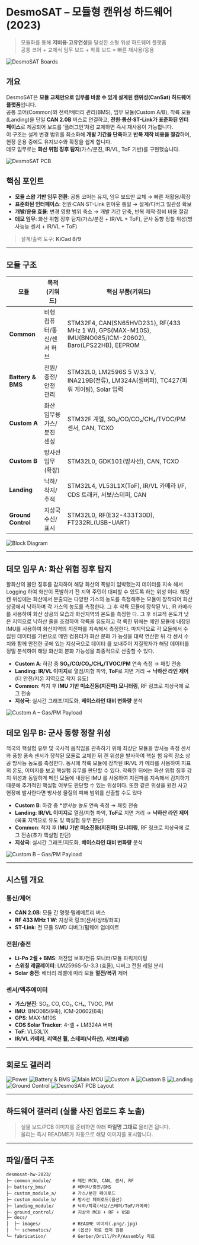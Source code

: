 # DesmoSAT – 모듈형 캔위성 하드웨어 (2023)

> 모듈화를 통해 **저비용·고유연성**을 달성한 소형 위성 하드웨어 플랫폼  
> 공통 코어 + 교체식 임무 보드 + 착륙 보드 = 빠른 재사용/응용

<!-- 히어로: 실물 사진 준비 전, 회로도 콜라주로 임시 노출 -->
<!-- 실물 사진을 올리면 아래 경로로 교체: docs/images/hero-boards.png -->
![DesmoSAT Boards](docs/images/hero-schematics.png)

## 개요
DesmoSAT은 **모듈 교체만으로 임무를 바꿀 수 있게 설계된 캔위성(CanSat) 하드웨어 플랫폼**입니다.  
공통 코어(Common)와 전력/배터리 관리(BMS), 임무 모듈(Custom A/B), 착륙 모듈(Landing)을 단일 **CAN 2.0B** 버스로 연결하고, **전원·통신·ST-Link가 표준화된 인터페이스**로 제공되어 보드를 ‘플러그인’처럼 교체하면 즉시 재사용이 가능합니다.  
이 구조는 설계 변경 범위를 최소화해 **개발 기간을 단축**하고 **반복 제작 비용을 절감**하며, 현장 운용 중에도 유지보수와 확장을 쉽게 합니다.  
데모 임무로는 **화산 위험 징후 탐지**(가스/분진, IR/VL, ToF 기반)를 구현했습니다.

![DesmoSAT PCB](docs/images/pcb-3D-rander.png)

## 핵심 포인트
- **모듈 스왑 기반 임무 전환**: 공통 코어는 유지, 임무 보드만 교체 → 빠른 재활용/확장  
- **표준화된 인터페이스**: 전원·CAN·ST-Link 핀아웃 통일 → 설계/디버그 일관성 확보  
- **개발/운용 효율**: 변경 영향 범위 축소 → 개발 기간 단축, 반복 제작·정비 비용 절감  
- **데모 임무**: 화산 위험 징후 탐지(가스/분진 + IR/VL + ToF), 군사 동향 정찰 위성(방사능능 센서 + IR/VL + ToF)

> 설계/출력 도구: **KiCad 8/9** 

---

## 모듈 구조

| 모듈 | 목적(키워드) | 핵심 부품(키워드) |
|---|---|---|
| **Common** | 비행 컴퓨터/통신/센서 허브 | STM32F4, CAN(SN65HVD231), RF(433 MHz 1 W), GPS(MAX-M10S), IMU(BNO085/ICM-20602), Baro(LPS22HB), EEPROM |
| **Battery & BMS** | 전원/충전/안전 관리 | STM32L0, LM2596S 5 V/3.3 V, INA219B(전류), LM324A(셀버퍼), TC427(파워 게이팅), Solar 입력 |
| **Custom A** | 화산 임무용 가스/분진 센싱 | STM32F 계열, SO₂/CO/CO₂/CH₄/TVOC/PM 센서, CAN, TCXO |
| **Custom B** | 방사선 임무(확장) | STM32L0, GDK101(방사선), CAN, TCXO |
| **Landing** | 낙하/착지/추적 | STM32L4, VL53L1X(ToF), IR/VL 카메라 I/F, CDS 트래커, 서보/스테퍼, CAN |
| **Ground Control** | 지상국 수신/표시 | STM32L0, RF(E32-433T30D), FT232RL(USB-UART) |

<!-- 블록 다이어그램(상위 시트) 스크린샷 -->
![Block Diagram](docs/images/block-diagram.png)

---

## 데모 임무 A: 화산 위험 징후 탐지
  활화산의 불안 징후를 감지하여 해당 화산의 폭발이 임박했는지 데이터를 지속
해서 Logging 하여 화산이 폭발하기 전 지역 주민이 대피할 수 있도록 하는 위성
이다.
  해당 캔 위성에는 화산에서 분출되는 다양한 가스의 농도를 측정해주는 모듈이
장착되어 화산 상공에서 낙하하며 각 가스의 농도를 측정한다. 그 후 착륙 모듈에
장착된 VL, IR 카메라를 사용하여 화산 상공의 모습과 화산지역의 온도를 측정한
다. 그 후 비교적 온도가 낮은 지역으로 낙하산 줄을 조정하여 착륙을 유도하고 착
륙한 뒤에는 메인 모듈에 내장된 IMU를 사용하여 화산지역의 지진파를 지속해서
측정한다.
  마지막으로 각 모듈에서 수집된 데이터를 기반으로 메인 컴퓨터가 화산 분화 가
능성을 대략 연산한 뒤 각 센서 수치와 함께 안전한 곳에 있는 지상국으로 데이터
를 보내주어 지질학자가 해당 데이터를 정밀 분석하여 해당 화산의 분화 가능성을
최종적으로 산출할 수 있다.

- **Custom A**: 하강 중 **SO₂/CO/CO₂/CH₄/TVOC/PM** 연속 측정 → 패킷 전송  
- **Landing**: **IR/VL 이미지**로 열점/지형 파악, **ToF**로 지면 거리 → **낙하산 라인 제어**(더 안전/저온 지역으로 착지 유도)  
- **Common**: 착지 후 **IMU 기반 미소진동(지진파) 모니터링**, RF 링크로 지상국에 로그 전송  
- **지상국**: 실시간 그래프/지도화, **베이스라인 대비 변화량** 분석

<!-- Custom A: 실물 사진 준비 전, 회로도 이미지 임시 노출 -->
![Custom A – Gas/PM Payload](docs/images/custom-a.png)


## 데모 임무 B: 군사 동향 정찰 위성
  적국의 핵실험 유무 및 국사적 움직임을 관측하기 위해 최상단 모듈을 방사능
측정 센서와 풍향 풍속 센서가 장착된 모듈로 교체한 뒤 캔 위성을 발사하여 핵실
험 유력 장소 상공 방사능 농도를 측정한다. 동시에 착륙 모듈에 장착된 IR/VL 카
메라를 사용하여 지표의 온도, 이미지를 보고 핵실험 유무를 판단할 수 있다.
  착륙한 뒤에는 화산 위험 징후 감지 위성과 동일하게 메인 모듈에 내장된 IMU
를 사용하여 지진파를 지속해서 감지하기 때문에 추가적인 핵실험 여부도 판단할
수 있는 위성이다. 
  또한 같은 위성을 원전 사고 현장에 발사한다면 방사성 물질의
피해 범위를 산출할 수도 있다

- **Custom B**: 하강 중 **방사능 농도* 연속 측정 → 패킷 전송  
- **Landing**: **IR/VL 이미지**로 열점/지형 파악, **ToF**로 지면 거리 → **낙하산 라인 제어**(목표 지역으로 유도 및 핵실험 유무 판단)  
- **Common**: 착지 후 **IMU 기반 미소진동(지진파) 모니터링**, RF 링크로 지상국에 로그 전송(추가 핵실험 판단)
- **지상국**: 실시간 그래프/지도화, **베이스라인 대비 변화량** 분석

<!-- Custom B: 실물 사진 준비 전, 회로도 이미지 임시 노출 -->
![Custom B – Gas/PM Payload](docs/images/custom-b.png)

---

## 시스템 개요

### 통신/제어
- **CAN 2.0B**: 모듈 간 명령·텔레메트리 버스
- **RF 433 MHz 1 W**: 지상국 링크(센서/상태/좌표)
- **ST-Link**: 전 모듈 SWD 디버그/펌웨어 업데이트

### 전원/충전
- **Li-Po 2셀 + BMS**: 저전압 보호/전류 모니터/모듈 파워게이팅
- **스위칭 레귤레이터**: LM2596S-5/-3.3 (효율), 디버그 전원 레일 분리
- **Solar 충전**: 배터리 레벨에 따라 모듈 **절전/복귀** 제어

### 센서/액추에이터
- **가스/분진**: SO₂, CO, CO₂, CH₄, TVOC, PM
- **IMU**: BNO085(9축), ICM-20602(6축)
- **GPS**: MAX-M10S
- **CDS Solar Tracker**: 4-셀 + LM324A 버퍼
- **ToF**: VL53L1X
- **IR/VL 카메라**, **리액션 휠**, **스테퍼(낙하산)**, **서보(패널)**

---

## 회로도 갤러리

![Power](docs/images/power.png)
![Battery & BMS](docs/images/battery-bms.png)
![Main MCU](docs/images/main-mcu.png)
![Custom A](docs/images/custom-a.png)
![Custom B](docs/images/custom-b.png)
![Landing](docs/images/landing.png)
![Ground Control](docs/images/ground-control.png)
![DesmoSAT PCB Layout](docs/images/pcb-layout.png)

---

## 하드웨어 갤러리 (실물 사진 업로드 후 노출)

> 실물 보드/PCB 이미지를 준비하면 아래 **파일명 그대로** 올리면 됩니다.  
> 올리는 즉시 README가 자동으로 해당 이미지를 표시합니다.

<!-- 히어로 실물 합성 -->
<!-- 올릴 파일: docs/images/hero-boards.png -->

<!-- Common -->
<!-- 올릴 파일: docs/images/common-top.png, docs/images/common-pcb.png -->

<!-- Battery & BMS -->
<!-- 올릴 파일: docs/images/bms-top.png, docs/images/bms-pcb.png -->

<!-- Custom A (센서 라벨 강조판 권장) -->
<!-- 올릴 파일: docs/images/custom-a-board.png, docs/images/custom-a-sensors-labeled.png -->

<!-- Custom B -->
<!-- 올릴 파일: docs/images/custom-b-top.png -->

<!-- Landing -->
<!-- 올릴 파일: docs/images/landing-top.png, docs/images/landing-pcb.png -->

<!-- Ground Control -->
<!-- 올릴 파일: docs/images/gcs-top.png -->

---

## 파일/폴더 구조

```text
desmosat-hw-2023/
├─ common_module/        # 메인 MCU, CAN, 센서, RF
├─ battery_bms/          # 배터리/충전/BMS
├─ custom_module_a/      # 가스/분진 페이로드
├─ custom_module_b/      # 방사선 페이로드(옵션)
├─ landing_module/       # 낙하/착륙(서보/스테퍼/ToF/카메라)
├─ ground_control/       # 지상국 MCU + RF + USB
├─ docs/
│  ├─ images/            # README 이미지(.png/.jpg)
│  └─ schematics/        # (옵션) 회로 캡처 원본
└─ fabrication/          # Gerber/Drill/PnP/Assembly 자료
